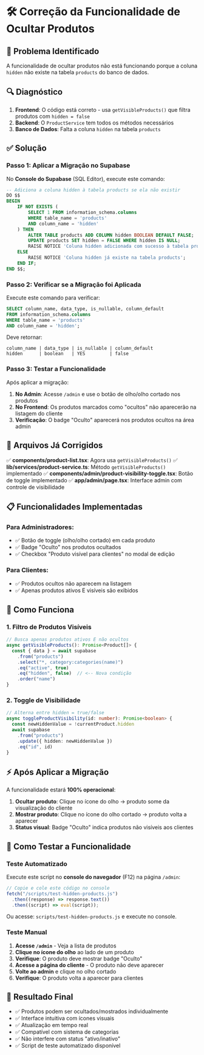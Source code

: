 # 🛠️ Correção da Funcionalidade de Ocultar Produtos

## 🎯 Problema Identificado

A funcionalidade de ocultar produtos não está funcionando porque a coluna `hidden` não existe na tabela `products` do banco de dados.

## 🔍 Diagnóstico

1. **Frontend**: O código está correto - usa `getVisibleProducts()` que filtra produtos com `hidden = false`
2. **Backend**: O `ProductService` tem todos os métodos necessários
3. **Banco de Dados**: Falta a coluna `hidden` na tabela `products`

## ✅ Solução

### Passo 1: Aplicar a Migração no Supabase

No **Console do Supabase** (SQL Editor), execute este comando:

```sql
-- Adiciona a coluna hidden à tabela products se ela não existir
DO $$
BEGIN
    IF NOT EXISTS (
        SELECT 1 FROM information_schema.columns
        WHERE table_name = 'products'
        AND column_name = 'hidden'
    ) THEN
        ALTER TABLE products ADD COLUMN hidden BOOLEAN DEFAULT FALSE;
        UPDATE products SET hidden = FALSE WHERE hidden IS NULL;
        RAISE NOTICE 'Coluna hidden adicionada com sucesso à tabela products';
    ELSE
        RAISE NOTICE 'Coluna hidden já existe na tabela products';
    END IF;
END $$;
```

### Passo 2: Verificar se a Migração foi Aplicada

Execute este comando para verificar:

```sql
SELECT column_name, data_type, is_nullable, column_default
FROM information_schema.columns
WHERE table_name = 'products'
AND column_name = 'hidden';
```

Deve retornar:

```
column_name | data_type | is_nullable | column_default
hidden      | boolean   | YES         | false
```

### Passo 3: Testar a Funcionalidade

Após aplicar a migração:

1. **No Admin**: Acesse `/admin` e use o botão de olho/olho cortado nos produtos
2. **No Frontend**: Os produtos marcados como "ocultos" não aparecerão na listagem do cliente
3. **Verificação**: O badge "Oculto" aparecerá nos produtos ocultos na área admin

## 🔧 Arquivos Já Corrigidos

✅ **components/product-list.tsx**: Agora usa `getVisibleProducts()`
✅ **lib/services/product-service.ts**: Método `getVisibleProducts()` implementado
✅ **components/admin/product-visibility-toggle.tsx**: Botão de toggle implementado
✅ **app/admin/page.tsx**: Interface admin com controle de visibilidade

## 📋 Funcionalidades Implementadas

### Para Administradores:

- ✅ Botão de toggle (olho/olho cortado) em cada produto
- ✅ Badge "Oculto" nos produtos ocultados
- ✅ Checkbox "Produto visível para clientes" no modal de edição

### Para Clientes:

- ✅ Produtos ocultos não aparecem na listagem
- ✅ Apenas produtos ativos E visíveis são exibidos

## 🚀 Como Funciona

### 1. Filtro de Produtos Visíveis

```typescript
// Busca apenas produtos ativos E não ocultos
async getVisibleProducts(): Promise<Product[]> {
  const { data } = await supabase
    .from("products")
    .select("*, category:categories(name)")
    .eq("active", true)
    .eq("hidden", false)  // <-- Nova condição
    .order("name")
}
```

### 2. Toggle de Visibilidade

```typescript
// Alterna entre hidden = true/false
async toggleProductVisibility(id: number): Promise<boolean> {
  const newHiddenValue = !currentProduct.hidden
  await supabase
    .from("products")
    .update({ hidden: newHiddenValue })
    .eq("id", id)
}
```

## ⚡ Após Aplicar a Migração

A funcionalidade estará **100% operacional**:

1. **Ocultar produto**: Clique no ícone do olho → produto some da visualização do cliente
2. **Mostrar produto**: Clique no ícone do olho cortado → produto volta a aparecer
3. **Status visual**: Badge "Oculto" indica produtos não visíveis aos clientes

## 🧪 Como Testar a Funcionalidade

### Teste Automatizado

Execute este script no **console do navegador** (F12) na página `/admin`:

```javascript
// Copie e cole este código no console
fetch("/scripts/test-hidden-products.js")
  .then((response) => response.text())
  .then((script) => eval(script));
```

Ou acesse: `scripts/test-hidden-products.js` e execute no console.

### Teste Manual

1. **Acesse `/admin`** - Veja a lista de produtos
2. **Clique no ícone do olho** ao lado de um produto
3. **Verifique**: O produto deve mostrar badge "Oculto"
4. **Acesse a página do cliente** - O produto não deve aparecer
5. **Volte ao admin** e clique no olho cortado
6. **Verifique**: O produto volta a aparecer para clientes

## 🎯 Resultado Final

- ✅ Produtos podem ser ocultados/mostrados individualmente
- ✅ Interface intuitiva com ícones visuais
- ✅ Atualização em tempo real
- ✅ Compatível com sistema de categorias
- ✅ Não interfere com status "ativo/inativo"
- ✅ Script de teste automatizado disponível
